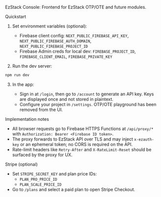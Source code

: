 EzStack Console: Frontend for EzStack OTP/OTE and future modules.

Quickstart

1. Set environment variables (optional):

   - Firebase client config: `NEXT_PUBLIC_FIREBASE_API_KEY`, `NEXT_PUBLIC_FIREBASE_AUTH_DOMAIN`, `NEXT_PUBLIC_FIREBASE_PROJECT_ID`
   - Firebase Admin creds for local dev: `FIREBASE_PROJECT_ID`, `FIREBASE_CLIENT_EMAIL`, `FIREBASE_PRIVATE_KEY`

2. Run the dev server:

```bash
npm run dev
```

3. In the app:

   - Sign in at `/login`, then go to `/account` to generate an API key. Keys are displayed once and not stored in plaintext.
   - Configure your project in `/settings`. OTP/OTE playground has been removed from the UI.

Implementation notes

- All browser requests go to Firebase HTTPS Functions at `/api/proxy/*` with `Authorization: Bearer <Firebase ID token>`.
- The proxy forwards to EzStack API over TLS and may inject `x-ezauth-key` or an ephemeral token; no CORS is required on the API.
- Rate-limit headers like `Retry-After` and `X-RateLimit-Reset` should be surfaced by the proxy for UX.

Stripe (optional)

- Set `STRIPE_SECRET_KEY` and plan price IDs:
  - `PLAN_PRO_PRICE_ID`
  - `PLAN_SCALE_PRICE_ID`
- Go to `/plans` and select a paid plan to open Stripe Checkout.
